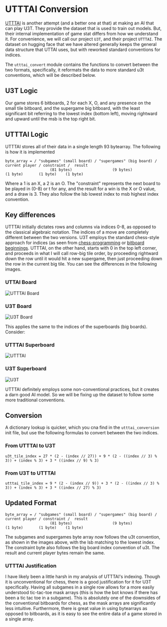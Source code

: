 # UTTTAI Conversion

[UTTTAI](https://github.com/markstanl/utttai) is another attempt (and a better one at that) at making an AI that can
play
U3T. They provide the dataset that is used to train out models. But, their internal implementation of game stat
differs from how we understand it. For convenience, we will call our project `U3T`, and their project `UTTTAI`. The
dataset on hugging face that we have altered generally keeps the general data structure that UTTAI uses, but with
reworked standard conventions for indices.  
  
The `utttai_convert` module contains the functions to convert between the two formats, specifically, it reformats the
data to more standard u3t conventions, which will be described below.

## U3T Logic

Our game stores 6 bitboards, 2 for each X, O, and any presence on the small tile bitboard, and the supergame big
bitboard, with the least significant bit referring to the lowest index (bottom left), moving rightward and upward until
the msb is the top right bit.

## UTTTAI Logic

UTTTAI stores all of their data in a single length 93 bytearray. The following is how it is implemented

```
byte_array = / "subgames" (small board) / "supergames" (big board) / current player / constraint /  result
                    (81 bytes)                  (9 bytes)               (1 byte)       (1 byte)    (1 byte)
```

Where a 1 is an X, a 2 is an O. The "constraint" represents the next board to be played in (0-8) or t for any, and
the result for a win is the X or O value, and a draw is 3. They also follow the lsb lowest index to msb highest index
convention.

## Key differences

UTTTAI initially dictates rows and columns via indices 0-8, as opposed to the classical algebraic notation.
The indices of a move are completely different between the two versions. U3T employs the standard chess-style approach
for indices (as seen from [chess-programming](https://www.chessprogramming.org/0x88)
or [bitboard beginnings](https://pages.cs.wisc.edu/~psilord/blog/data/chess-pages/rep.html). UTTTAI, on the other hand,
starts with 0 in the top left corner, and proceeds in what I will call row-big tile
order, by proceeding rightward down the row until it would hit a new supergame, then just proceeding down the row in the
current big tile. You can see the differences in the following images.

### UTTAI Board

![UTTTAI Board](/assets/utttai.png)

### U3T Board

![U3T Board](/assets/num.png)

This applies the same to the indices of the superboards (big boards). Consider:

### UTTTAI Superboard

![UTTTAI](/assets/utttai_big.png)

### U3T Superboard

![U3T](/assets/num_big.png)

UTTTAI definitely employs some non-conventional practices, but it creates a darn good AI model. So we will be fixing up
the dataset to follow some more traditional conventions.

## Conversion

A dictionary lookup is quicker, which you cna find in the `utttai_conversion` init file, but use the following formulas
to convert between the two indices.

### From UTTTAI to U3T

```
u3t_tile_index = 27 * (2 - (index // 27)) + 9 * (2 - ((index // 3) % 3)) + (index % 3) + 3 * ((index // 9) % 3)
```

### From U3T to UTTTAI

```
utttai_tile_index = 9 * (2 - (index // 9)) + 3 * (2 - ((index // 3) % 3)) + (index % 3) + 3 * ((index // 27) % 3)
```

## Updated Format
```
byte_array = / "subgames" (small board) / "supergames" (big board) / current player / constraint /  result
                    (81 bytes)                  (9 bytes)               (1 byte)       (1 byte)    (1 byte)
```
The subgames and supergames byte array now follows the u3t convention, as shown in the images above, with the lsb 
matching to the lowest index. The constraint byte also follows the big board index convention of u3t. The result and
current player bytes remain the same. 

### UTTTAI Justification

I have likely been a little harsh in my analysis of UTTTAI's indexing. Though it is unconventional for chess, there is a
good justification for it for U3T specifically. Having all subgames in a single row allows for a more easily understood
tic-tac-toe mask arrays (this is how the bot knows if there has been a tic tac toe in a subgame). This is absolutely 
one of the downsides of the conventional bitboards for chess, as the mask arrays are significantly less intuitive.
Furthermore, there is great value in using bytearrays as opposed to bitboards, as it is easy to see the entire data 
of a game stored in a single array.